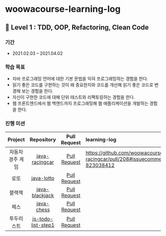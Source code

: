 # woowacourse-learning-log

## 🧩 Level 1 : TDD, OOP, Refactoring, Clean Code
### 기간
- 2021.02.03 – 2021.04.02

### 학습 목표
- 자바 프로그래밍 언어에 대한 기본 문법을 익혀 프로그래밍하는 경험을 한다.
- 읽기 좋은 코드를 구현하는 것이 왜 중요한지와 코드를 개선해 읽기 좋은 코드로 변경해 보는 경험을 한다.
- 자신이 구현한 코드에 대해 단위 테스트와 리팩토링하는 경험을 한다.
- 웹 프론트엔드에서 웹 백엔드까지 프로그래밍해 웹 애플리케이션을 개발하는 경험을 한다.

### 진행 미션
|Project |Repository |Pull Request |learning-log|
|:------:|:---------:|:-----------:|:-----------|
|자동차 경주 게임|[java-racingcar](https://github.com/sakjung/java-racingcar/tree/step2)|[Pull Request](https://github.com/woowacourse/java-racingcar/pull/208)| https://github.com/woowacourse/java-racingcar/pull/208#issuecomment-823038412|
|로또|[java-lotto](https://github.com/sakjung/java-lotto/tree/step2)|[Pull Request](https://github.com/woowacourse/java-lotto/pull/296)| |
|블랙잭|[java-blackjack](https://github.com/sakjung/java-blackjack/tree/step2)|[Pull Request](https://github.com/woowacourse/java-blackjack/pull/171)| |
|체스|[java-chess](https://github.com/sakjung/java-chess/tree/step2)|[Pull Request](https://github.com/woowacourse/java-chess/pull/225)| |
|투두리스트|[js-todo-list-step1](https://github.com/sakjung/js-todo-list-step1/tree/sakjung)|[Pull Request](https://github.com/woowacourse/js-todo-list-step1/pull/35)| |
